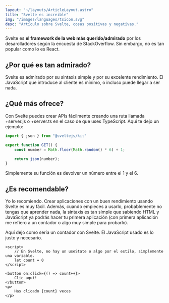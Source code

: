 ```yaml
---
layout: "~/layouts/ArticleLayout.astro"
title: "Svelte es increible"
img: "/images/languages/tsicon.svg"
desc: "Artículo sobre Svelte, cosas positivas y negativas."
---
```


Svelte es **el framework de la web más querido/admirado** por los desarolladores según la encuesta de StackOverflow. Sin embargo, no es tan popular como lo es React.

## ¿Por qué es tan admirado?

Svelte es admirado por su sintaxis simple y por su excelente rendimiento. El JavaScript que introduce al cliente es mínimo, o incluso puede llegar a ser nada.  

## ¿Qué más ofrece? 

Con Svelte puedes crear APIs fácilmente creando una ruta llamada +server.js o +server.ts en el caso de que uses TypeScript. Aquí te dejo un ejemplo:

```ts
import { json } from "@sveltejs/kit"

export function GET() {
	const number = Math.floor(Math.random() * 6) + 1;

	return json(number);
}
```

Simplemente su función es devolver un número entre el 1 y el 6.

## ¿Es recomendable?

Yo lo recomiendo. Crear aplicaciones con un buen rendimiento usando Svelte es muy fácil. Además, cuando empieces a usarlo, probablemente no tengas que aprender nada, la sintaxis es tan simple que sabiendo HTML y JavaScript ya podrás hacer tu primera aplicación (con primera aplicación me refiero a un contador o algo muy simple para probarlo).

Aquí dejo como sería un contador con Svelte. El JavaScript usado es lo justo y necesario.

```svelte
<script>
    // En Svelte, no hay un useState o algo por el estilo, simplemente una variable.
    let count = 0
</script>

<button on:click={() => count++}>
    Clic aquí!
</button>
<p>
    Has clicado {count} veces
</p>
```
